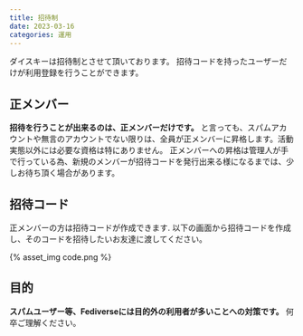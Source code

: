 ```yaml
---
title: 招待制
date: 2023-03-16
categories: 運用
---
```


ダイスキーは招待制とさせて頂いております。
招待コードを持ったユーザーだけが利用登録を行うことができます。

## 正メンバー

__招待を行うことが出来るのは、正メンバーだけです。__
と言っても、スパムアカウントや無言のアカウントでない限りは、全員が正メンバーに昇格します。活動実態以外には必要な資格は特にありません。
正メンバーへの昇格は管理人が手で行っている為、新規のメンバーが招待コードを発行出来る様になるまでは、少しお待ち頂く場合があります。

## 招待コード

正メンバーの方は招待コードが作成できます.
以下の画面から招待コードを作成し、そのコードを招待したいお友達に渡してください。

{% asset_img code.png %}


## 目的

__スパムユーザー等、Fediverseには目的外の利用者が多いことへの対策です。__
何卒ご理解ください。

